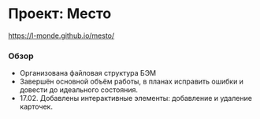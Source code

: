 # Проект: Место
https://l-monde.github.io/mesto/

### Обзор

* Организована файловая структура БЭМ
* Завершён основной объём работы, в планах исправить ошибки и довести до идеального состояния.
* 17.02. Добавлены интерактивные элементы: добавление и удаление карточек. 

